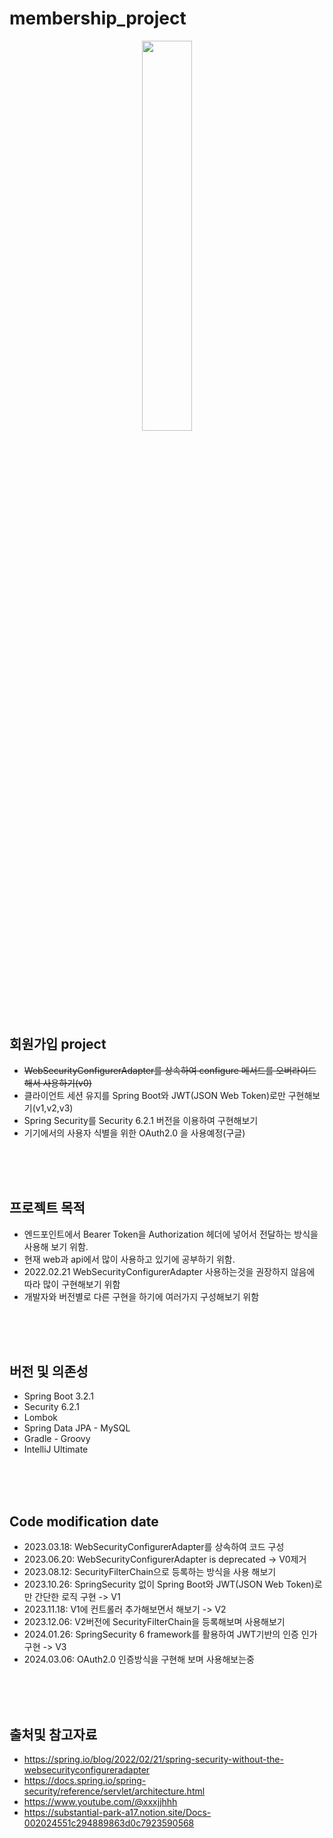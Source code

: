 # membership_project


<div align="center">
  <img style="width:40%; display:block; margin:0 auto;" src="https://github.com/LouiIII3/membership_project/assets/119919129/055b7c53-4c1e-4051-901d-78478613f855"/>
</div>

<h2>회원가입 project</h2>

- <s>WebSecurityConfigurerAdapter를 상속하여 configure 메서드를 오버라이드 해서 사용하기(v0)</s>
- 클라이언트 세션 유지를 Spring Boot와 JWT(JSON Web Token)로만 구현해보기(v1,v2,v3)
- Spring Security를 Security 6.2.1 버전을 이용하여 구현해보기
- 기기에서의 사용자 식별을 위한 OAuth2.0 을 사용예정(구글)

<br><br><br>
<h2>프로젝트 목적</h2>

- 엔드포인트에서 Bearer Token을 Authorization 헤더에 넣어서 전달하는 방식을 사용해 보기 위함.
- 현재 web과 api에서 많이 사용하고 있기에 공부하기 위함.
- 2022.02.21 WebSecurityConfigurerAdapter 사용하는것을 권장하지 않음에 따라 많이 구현해보기 위함
- 개발자와 버전별로 다른 구현을 하기에 여러가지 구성해보기 위함

<br><br><br>
<h2>버전 및 의존성</h2>

- Spring Boot 3.2.1
- Security 6.2.1
- Lombok
- Spring Data JPA - MySQL
- Gradle - Groovy
- IntelliJ Ultimate


<br><br><br>
<h2>Code modification date</h2>

  - 2023.03.18: WebSecurityConfigurerAdapter를 상속하여 코드 구성<br>
  - 2023.06.20: WebSecurityConfigurerAdapter is deprecated -> V0제거 <br>
  - 2023.08.12: SecurityFilterChain으로 등록하는 방식을 사용 해보기<br>
  - 2023.10.26: SpringSecurity 없이 Spring Boot와 JWT(JSON Web Token)로만 간단한 로직 구현 -> V1
  - 2023.11.18: V1에 컨트롤러 추가해보면서 해보기 -> V2
  - 2023.12.06: V2버전에 SecurityFilterChain을 등록해보며 사용해보기
  - 2024.01.26: SpringSecurity 6 framework를 활용하여 JWT기반의 인증 인가 구현 -> V3
  - 2024.03.06: OAuth2.0 인증방식을 구현해 보며 사용해보는중
 



<br><br><br>
<h2>출처및 참고자료</h2>

- https://spring.io/blog/2022/02/21/spring-security-without-the-websecurityconfigureradapter
- https://docs.spring.io/spring-security/reference/servlet/architecture.html
- https://www.youtube.com/@xxxjjhhh
- https://substantial-park-a17.notion.site/Docs-002024551c294889863d0c7923590568
